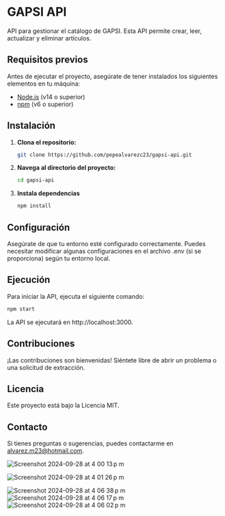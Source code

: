 # GAPSI API

API para gestionar el catálogo de GAPSI. Esta API permite crear, leer, actualizar y eliminar artículos.

## Requisitos previos

Antes de ejecutar el proyecto, asegúrate de tener instalados los siguientes elementos en tu máquina:

- [Node.js](https://nodejs.org/) (v14 o superior)
- [npm](https://www.npmjs.com/) (v6 o superior)

## Instalación

1. **Clona el repositorio:**

   ```bash
   git clone https://github.com/pepealvarezc23/gapsi-api.git

   ```

2. **Navega al directorio del proyecto:**

   ```bash
   cd gapsi-api

   ```

3. **Instala dependencias**

   ```bash
   npm install
   
   ```

## Configuración

Asegúrate de que tu entorno esté configurado correctamente. Puedes necesitar modificar algunas configuraciones en el archivo .env (si se proporciona) según tu entorno local.

## Ejecución

Para iniciar la API, ejecuta el siguiente comando:

   ```bash
   npm start

   ```

La API se ejecutará en http://localhost:3000.

## Contribuciones

¡Las contribuciones son bienvenidas! Siéntete libre de abrir un problema o una solicitud de extracción.

## Licencia

Este proyecto está bajo la Licencia MIT.

## Contacto

Si tienes preguntas o sugerencias, puedes contactarme en alvarez.m23@hotmail.com.


![Screenshot 2024-09-28 at 4 00 13 p m](https://github.com/user-attachments/assets/8b2cd44e-b904-4273-9c30-8ac16a7e3f7b)

![Screenshot 2024-09-28 at 4 01 26 p m](https://github.com/user-attachments/assets/67fd82ae-0206-44a2-908e-77fc95ace9af)

![Screenshot 2024-09-28 at 4 06 38 p m](https://github.com/user-attachments/assets/7ab9a268-fcc3-4f1c-8b96-ea6bdc34da4b)
![Screenshot 2024-09-28 at 4 06 17 p m](https://github.com/user-attachments/assets/b962c9c6-8f83-45ba-a28b-5e55a57eae79)
![Screenshot 2024-09-28 at 4 06 02 p m](https://github.com/user-attachments/assets/6ccde628-e3bc-4b01-9919-33d2a328e92a)
